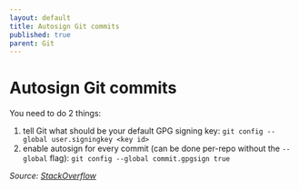 ```yaml
---
layout: default
title: Autosign Git commits
published: true
parent: Git
---
```


# Autosign Git commits

You need to do 2 things:

1. tell Git what should be your default GPG signing key: `git config --global user.signingkey <key id>`
2. enable autosign for every commit (can be done per-repo without the `--global` flag): `git config --global commit.gpgsign true`

_Source: [StackOverflow](https://stackoverflow.com/questions/10161198/is-there-a-way-to-autosign-commits-in-git-with-a-gpg-key "Is there a way to “autosign” commits in Git with a GPG key?")_
